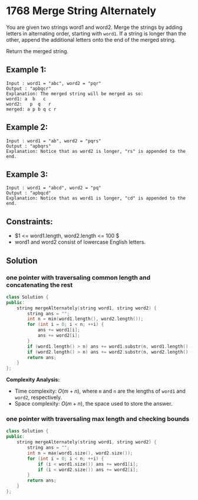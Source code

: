 # 1768 Merge String Alternately

You are given two strings word1 and word2. Merge the strings by adding letters in alternating order, starting with `word1`. If a string is longer than the other, append the additional letters onto the end of the merged string.

Return the merged string.

## Example 1:

```
Input : word1 = "abc", word2 = "pqr"
Output : "apbqcr"
Explanation: The merged string will be merged as so:
word1: a  b   c
word2:   p  q   r
merged: a p b q c r
```
## Example 2:

```
Input : word1 = "ab", word2 = "pqrs"
Output : "apbqrs"
Explanation: Notice that as word2 is longer, "rs" is appended to the end.
```

## Example 3:

```
Input : word1 = "abcd", word2 = "pq"
Output : "apbqcd"
Explanation: Notice that as word1 is longer, "cd" is appended to the end.
```
## Constraints:
- $1 <= word1.length, word2.length <= 100 $
- word1 and word2 consist of lowercase English letters.

## Solution

### one pointer with traversaling common length and concatenating the rest
```cpp
class Solution {
public:
    string mergeAlternately(string word1, string word2) {
        string ans = "";
        int n = min(word1.length(), word2.length());
        for (int i = 0; i < n; ++i) {
            ans += word1[i];
            ans += word2[i];
        }
        if (word1.length() > n) ans += word1.substr(n, word1.length() - n);
        if (word2.length() > n) ans += word2.substr(n, word2.length() - n);
        return ans;
    }
};
```
**Complexity Analysis:**
- Time complexity: $O(m + n)$, where `m` and `n` are the lengths of `word1` and `word2`, respectively.
- Space complexity: $O(m + n)$, the space used to store the answer.

### one pointer with traversaling max length and checking bounds
```cpp
class Solution {
public:
    string mergeAlternately(string word1, string word2) {
        string ans = "";
        int n = max(word1.size(), word2.size());
        for (int i = 0; i < n; ++i) {
            if (i < word1.size()) ans += word1[i];
            if (i < word2.size()) ans += word2[i];
        }
        return ans;
    }
};
```